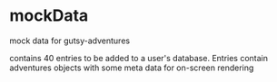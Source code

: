 # mockData
mock data for gutsy-adventures


contains 40 entries to be added to a user's database. Entries contain adventures objects with some meta data for on-screen rendering
